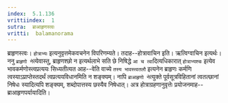 ```yaml
---
index:  5.1.136
vrittiindex:  1
sutra:  ब्राआहृणस्त्वः
vritti:  balamanorama 
---
```


ब्राहृणस्त्वः। `होत्राभ्यः` इत्यनुवृत्तमेकवचनेन विपरिणम्यते। तदाह--होत्रावाचिन इति। ऋत्विग्वाचिन इत्यर्थः। ननु `ब्राहृणो ने`त्येवास्तु, ब्राहृणश्छो न इत्यर्थलाभे सति छे निषिद्धे `आ च त्वा`दित्यधिकारात् `होत्राभ्यश्चः` इत्येव भावकर्मणोस्त्वप्रत्ययः सिध्यतीत्यत आह--वेति वाच्ये `तस्य भावस्त्वतलौ` इत्यनेन ब्राहृणः कर्मणि त्वस्याऽप्राप्तेस्तदर्थं त्वप्रत्ययविधानमिति न शङ्क्यम्। नापि `ब्राआहृणो ने`त्युक्ते पूर्वसूत्रविहितानां त्वतल्छानां निषेधः स्यादित्यपि शङ्क्यम्, शब्दोपात्तस्य छस्यैव निषेधात्। अत्र होत्राग्रहणानुवृत्तेः प्रयोजनमाह--ब्राआहृणपर्यायादिति।

